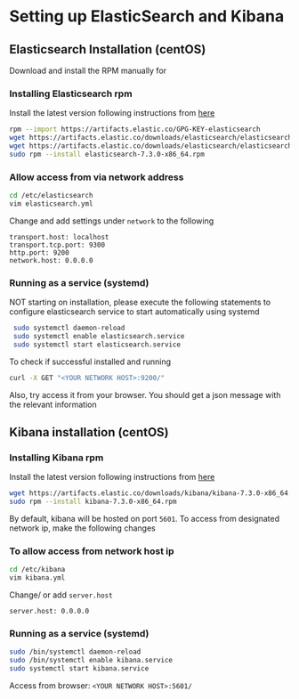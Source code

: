 # Setting up ElasticSearch and Kibana

## Elasticsearch Installation (centOS)

Download and install the RPM manually for

### Installing Elasticsearch rpm

Install the latest version following instructions from [here](https://www.elastic.co/guide/en/elasticsearch/reference/current/)

```bash
rpm --import https://artifacts.elastic.co/GPG-KEY-elasticsearch
wget https://artifacts.elastic.co/downloads/elasticsearch/elasticsearch-7.3.0-x86_64.rpm
wget https://artifacts.elastic.co/downloads/elasticsearch/elasticsearch-7.3.0-x86_64.rpm.sha512
sudo rpm --install elasticsearch-7.3.0-x86_64.rpm
```

### Allow access from via network address
```bash
cd /etc/elasticsearch
vim elasticsearch.yml
```
Change and add settings under `network` to the following
```
transport.host: localhost
transport.tcp.port: 9300
http.port: 9200
network.host: 0.0.0.0
```

### Running as a service (systemd)
NOT starting on installation, please execute the following statements to configure elasticsearch service to start automatically using systemd
```bash
 sudo systemctl daemon-reload
 sudo systemctl enable elasticsearch.service
 sudo systemctl start elasticsearch.service
```
To check if successful installed and running
```bash
curl -X GET "<YOUR NETWORK HOST>:9200/"
```
Also, try access it from your browser. You should get a json message with the relevant information

## Kibana installation (centOS)

### Installing Kibana rpm

Install the latest version following instructions from [here](https://www.elastic.co/guide/en/kibana/current/rpm.html)

```bash
wget https://artifacts.elastic.co/downloads/kibana/kibana-7.3.0-x86_64.rpm
sudo rpm --install kibana-7.3.0-x86_64.rpm
```
By default, kibana will be hosted on port `5601`.
To access from designated network ip, make the following changes

### To allow access from network host ip
```bash
cd /etc/kibana
vim kibana.yml
```
Change/ or add `server.host`
```
server.host: 0.0.0.0
```

### Running as a service (systemd)
```bash
sudo /bin/systemctl daemon-reload
sudo /bin/systemctl enable kibana.service
sudo systemctl start kibana.service
```
Access from browser: `<YOUR NETWORK HOST>:5601/`
